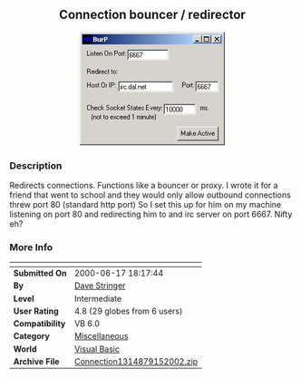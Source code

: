 ﻿<div align="center">

## Connection bouncer / redirector

<img src="PIC2002915134504816.jpg">
</div>

### Description

Redirects connections. Functions like a bouncer or proxy. I wrote it for a friend that went to school and they would only allow outbound connections threw port 80 (standard http port) So I set this up for him on my machine listening on port 80 and redirecting him to and irc server on port 6667. Nifty eh?
 
### More Info
 


<span>             |<span>
---                |---
**Submitted On**   |2000-06-17 18:17:44
**By**             |[Dave Stringer](https://github.com/Planet-Source-Code/PSCIndex/blob/master/ByAuthor/dave-stringer.md)
**Level**          |Intermediate
**User Rating**    |4.8 (29 globes from 6 users)
**Compatibility**  |VB 6\.0
**Category**       |[Miscellaneous](https://github.com/Planet-Source-Code/PSCIndex/blob/master/ByCategory/miscellaneous__1-1.md)
**World**          |[Visual Basic](https://github.com/Planet-Source-Code/PSCIndex/blob/master/ByWorld/visual-basic.md)
**Archive File**   |[Connection1314879152002\.zip](https://github.com/Planet-Source-Code/dave-stringer-connection-bouncer-redirector__1-39020/archive/master.zip)








